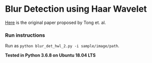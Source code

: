 # Blur Detection using Haar Wavelet

[Here](http://www.cs.cmu.edu/~htong/pdf/ICME04_tong.pdf) is the original paper proposed by Tong et. al. 

### Run instructions

Run as `python blur_det_hwl_2.py -i sample/image/path`.

**Tested in Python 3.6.8 on Ubuntu 18.04 LTS**
